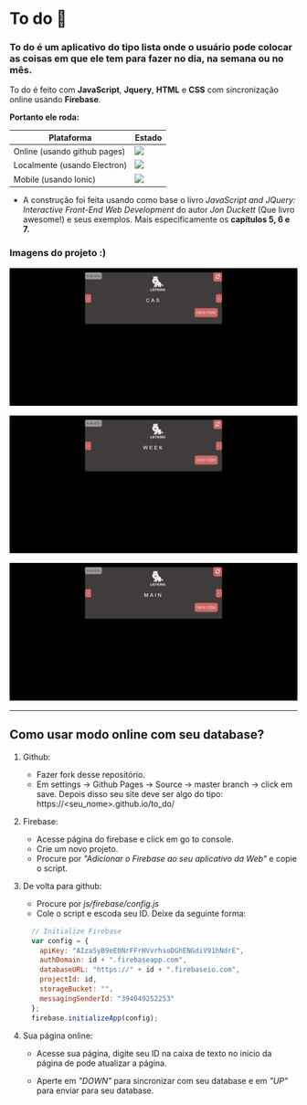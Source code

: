 # To do :bookmark_tabs:

### To do é um aplicativo do tipo lista onde o usuário pode colocar as coisas em que ele tem para fazer no dia, na semana ou no mês.

To do é feito com **JavaScript**, **Jquery**, **HTML** e **CSS** com sincronização online usando **Firebase**.

**Portanto ele roda:**

| Plataforma                   | Estado        |
| -------------                | ------------- |
| Online (usando github pages) | ![](https://img.shields.io/badge/Constru%C3%A7%C3%A3o-Conclu%C3%ADdo-brightgreen.svg)  |
| Localmente (usando Electron) | ![](https://img.shields.io/badge/Constru%C3%A7%C3%A3o-Trabalhando-yellow.svg) |
| Mobile (usando Ionic)        | ![](https://img.shields.io/badge/Constru%C3%A7%C3%A3o-Trabalhando-yellow.svg) |


* A construção foi feita usando como base o livro *JavaScript and JQuery: Interactive Front-End Web Development* do autor *Jon Duckett* (Que livro awesome!) e seus exemplos. Mais especificamente os **capítulos 5, 6 e 7.**

### Imagens do projeto :)

![](https://github.com/wesley-cantarino/to_do/blob/master/images/img1.png)

![](https://github.com/wesley-cantarino/to_do/blob/master/images/img2.png)

![](https://github.com/wesley-cantarino/to_do/blob/master/images/img3.png)

<hr>

## Como usar modo online com seu database?

1. Github:
    * Fazer fork desse repositório.
    * Em settings -> Github Pages -> Source -> master branch -> click em save. Depois disso seu site deve ser algo do tipo: https://<seu_nome>.github.io/to_do/

2. Firebase:
    * Acesse página do firebase e click em go to console.
    * Crie um novo projeto.
    * Procure por *"Adicionar o Firebase ao seu aplicativo da Web"* e copie o script.

3. De volta para github:
    * Procure por *js/firebase/config.js*
    * Cole o script e escoda seu ID. Deixe da seguinte forma:
    ```JavaScript
      // Initialize Firebase
      var config = {
        apiKey: "AIzaSyB9eE0NrFFrHVvrhsoDGhENGdiV91hNdrE",
        authDomain: id + ".firebaseapp.com",
        databaseURL: "https://" + id + ".firebaseio.com",
        projectId: id,
        storageBucket: "",
        messagingSenderId: "394049252253"
      };
      firebase.initializeApp(config);
    ```
4. Sua página online:
    * Acesse sua página, digite seu ID na caixa de texto no inicio da página de pode atualizar a página.

    * Aperte em *"DOWN"* para sincronizar com seu database e em *"UP"* para enviar para seu database.
